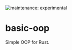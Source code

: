 ![maintenance: experimental](https://img.shields.io/badge/maintenance-experimental-blue.svg)

# basic-oop

Simple OOP for Rust.
